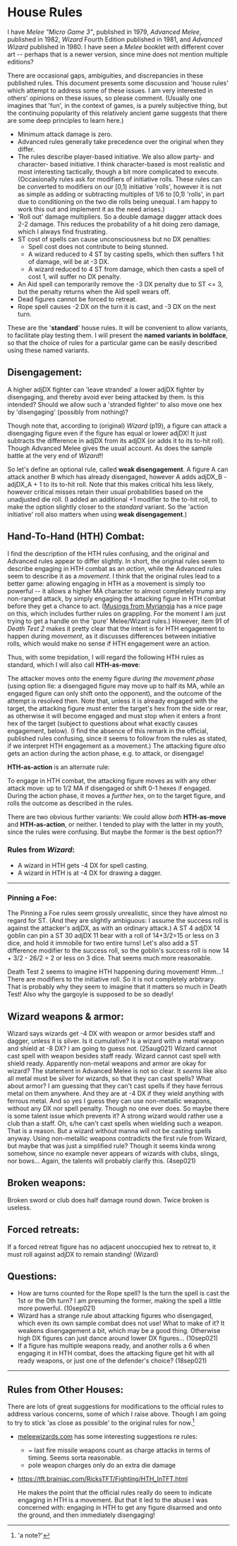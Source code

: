 # House Rules

I have *Melee "Micro Game 3"*, published in 1979, *Advanced Melee*, published
in 1982, *Wizard* Fourth Edition published in 1981, and *Advanced Wizard*
published in 1980.  I have seen a *Melee* booklet with different cover art --
perhaps that is a newer version, since mine does not mention multiple
editions?
<!--I will refer to the original version as 'Basic', and the newer version as
'Advanced' (and similarly for the original and Advanced versions of
Wizard).-->

There are occasional gaps, ambiguities, and discrepancies in these published
rules.  This document presents some discussion and 'house rules' which
attempt to address some of these issues.  I am very interested in others'
opinions on these issues, so please comment.  (Usually one imagines that
'fun', in the context of games, is a purely subjective thing, but the continuing
popularity of this relatively ancient game suggests that there are some deep
principles to learn here.)

* Minimum attack damage is zero.
* Advanced rules generally take precedence over the original when they differ.
* The rules describe player-based initiative.  We also allow party- and character- based initiative.  I think character-based is most realistic and most interesting tactically, though a bit more complicated to execute.
(Occasionally rules ask for modifiers of initiative rolls.  These rules can be converted to modifiers on our [0,1) initiative 'rolls', however it is not as simple as adding or subtracting multiples of 1/6 to [0,1) 'rolls', in part due to conditioning on the two die rolls being unequal.  I am happy to work this out and implement it as the need arises.)
* 'Roll out' damage multipliers.  So a double damage dagger attack does 2-2 damage.  This reduces the probability of a hit doing zero damage, which I always find frustrating.
* ST cost of spells can cause unconsciousness but no DX penalties:
  - Spell cost does not contribute to being stunned.
  - A wizard reduced to 4 ST by casting spells, which then suffers 1 hit of damage, will be at -3 DX.
  - A wizard reduced to 4 ST from damage, which then casts a spell of cost 1, will suffer no DX penalty.
* An Aid spell can temporarily remove the -3 DX penalty due to ST <= 3, but the penalty returns when the Aid spell wears off.
* Dead figures cannot be forced to retreat.
* Rope spell causes -2 DX on the turn it is cast, and -3 DX on the next turn.

These are the '**standard**' house rules.  It will be convenient to allow variants, to facilitate play testing them.  I will present the **named variants in boldface**, so that the choice of rules for a particular game can be easily described using these named variants.

Disengagement:
-------------
A higher adjDX fighter can 'leave stranded' a lower adjDX fighter by
disengaging, and thereby avoid ever being attacked by them.  Is this
intended?  Should we allow such a 'stranded fighter' to also move one hex by
'disengaging' (possibly from nothing)?
<!-- I will follow the rules as stated in
this regard, though it seems to give an enormous advantage to the higher
adjDX fighter. -->

Though note that, according to (original) *Wizard* (p19), a figure can attack
a disengaging figure even if the figure has equal or lower adjDX!  It just subtracts
the difference in adjDX from its adjDX (or adds it to its to-hit roll).
Though Advanced Melee gives the usual account.
As does the sample battle at the very end of *Wizard*!!

So let's define an optional rule, called **weak disengagement**.  A figure A
can attack another B which has already disengaged, however A adds adjDX_B -
adjDX_A + 1 to its to-hit roll.  Note that this makes critical hits less
likely, however critical misses retain their usual probabilities based on the
unadjusted die roll.  (I added an additional +1 modifier to the to-hit roll, to
make the option slightly closer to the *standard* variant.  So the 'action initiative' roll also matters when using **weak disengagement**.)

Hand-To-Hand (HTH) Combat:
-------------------------
I find the description of the HTH rules confusing, and the original and Advanced rules appear to differ slightly.  In short, the original rules seem to describe engaging in HTH combat as an *action*, while the Advanced rules seem to describe it as a *movement*.  <!-- Although we generally adopt the Advanced rules where they differ, in this case -->
I think that the original rules lead to a better game: allowing engaging in HTH as a movement is simply too powerful -- it allows a higher MA character to almost completely trump any non-ranged attack, by simply engaging the attacking figure in HTH combat before they get a chance to act.  ([Musings from Myriangia](https://myriangia.wordpress.com/2020/10/07/getting-a-grip-in-hand-to-hand-combat/) has a nice page on this, which includes further rules on grappling.  For the moment I am just trying to get a handle on the 'pure' Melee/Wizard rules.)
However, item 91 of *Death Test 2* makes it pretty clear that the intent is for HTH engagement to happen during *movement*, as it discusses differences between initiative rolls, which would make no sense if HTH engagement were an action.

Thus, with some trepidation, I will regard the following HTH rules as standard, which I will also call **HTH-as-move**:

The attacker moves onto the enemy figure *during the movement phase* (using option IIe: a disengaged figure may move up to half its MA, while an engaged figure can only shift onto the opponent), and the outcome of the attempt is resolved then.  <!-- I *presume* that an attacking figure may pass through the front hex of the enemy figure during this movement?  What if another figure is facing that hex?  Can it still pass through it, or are only the front hexes of the attacked enemy figure 'canceled' by the HTH attack? -->
Note that, unless it is already engaged with the target, the attacking figure must enter the target's hex from the side or rear, as otherwise it will become engaged and must stop when it enters a front hex of the target (subject to questions about what exactly causes engagement, below).
(I find the absence of this remark in the official, published rules confusing, since it seems to follow from the rules as stated, if we interpret HTH engagement as a movement.)
The attacking figure *also* gets an action during the action phase, e.g. to attack, or disengage!

**HTH-as-action** is an alternate rule:

To engage in HTH combat, the attacking figure moves as with any other attack move: up to 1/2 MA if disengaged or shift 0-1 hexes if engaged.  
During the action phase, it moves a *further* hex, on to the target figure, and rolls the outcome as described in the rules.

There are two obvious further variants: We could allow *both* **HTH-as-move** and **HTH-as-action**, or neither.  I tended to play with the latter in my youth, since the rules were confusing.  But maybe the former is the best option??
<!--, e.g. because it better handles entering from a front hex.-->

### Rules from *Wizard*:
* A wizard in HTH gets -4 DX for spell casting.
* A wizard in HTH is at -4 DX for drawing a dagger.

---

### Pinning a Foe:
The Pinning a Foe rules seem grossly unrealistic, since they have almost no regard for ST.  (And they are slightly ambiguous: I assume the success roll is against the attacker's adjDX, as with an ordinary attack.)  A ST 4 adjDX 14 goblin can pin a ST 30 adjDX 11 bear with a roll of 14+3/2=15 or less on 3 dice, and hold it immobile for two entire turns!  Let's also add a ST difference modifier to the success roll, so the goblin's success roll is now 14 + 3/2 - 26/2 = 2 or less on 3 dice.  That seems much more reasonable.

Death Test 2 seems to imagine HTH happening during movement!  Hmm...!
There are modifiers to the initiative roll.  So it is not completely
arbitrary.  That is probably why they seem to imagine that it matters so much
in Death Test!
Also why the gargoyle is supposed to be so deadly!


Wizard weapons & armor:
----------------------
Wizard says wizards get -4 DX with weapon or armor besides staff and dagger,
unless it is silver.
Is it cumulative?  Is a wizard with a metal weapon and shield at -8 DX?  I am going to guess not. (25aug021)
Wizard cannot cast spell with weapon besides staff ready.
Wizard cannot cast spell with shield ready.
Apparently non-metal weapons and armor are okay for wizard?  The statement in
Advanced Melee is not so clear.
It *seems* like also all metal must be silver for wizards, so that they can cast spells?
What about armor?
I am guessing that they can't cast spells if they have ferrous metal on them anywhere.  And they are at -4 DX if they wield anything with ferrous metal.
And so yes I guess they can use non-metallic weapons, without any DX nor spell penalty.  Though no one ever does.  So maybe there is some talent issue which prevents it?  A strong wizard would rather use a club than a staff.  Oh, s/he can't cast spells when wielding such a weapon.  That is a reason.  But a wizard without manna will not be casting spells anyway.
Using non-metallic weapons contradicts the first rule from Wizard, but maybe that was just a simplified rule?  Though it seems kinda wrong somehow, since no example never appears of wizards with clubs, slings, nor bows...  Again, the talents will probably clarify this. (4sep021)

Broken weapons:
--------------
Broken sword or club does half damage round down.  Twice broken is useless.

Forced retreats:
---------------
If a forced retreat figure has no adjacent unoccupied hex to retreat to, it
must roll against adjDX to remain standing! (Wizard)

Questions:
---------
* How are turns counted for the Rope spell?  Is the turn the spell is cast
  the 1st or the 0th turn?  I am presuming the former, making the spell a
  little more powerful. (10sep021)
* Wizard has a strange rule about attacking figures who disengaged, which
  even its own sample combat does not use!  What to make of it?  It weakens
  disengagement a bit, which may be a good thing.  Otherwise high DX figures
  can just dance around lower DX figures... (10sep021)
* If a figure has multiple weapons ready, and another rolls a 6 when engaging it in HTH combat, does the attacking figure get hit with all ready weapons, or just one of the defender's choice? (18sep021)

---
Rules from Other Houses:
-----------------------
There are lots of great suggestions for modifications to the official rules
to address various concerns, some of which I raise above.  Though I am going
to try to stick 'as close as possible' to the original rules for now.[^1]

* [meleewizards.com](http://meleewizards.com/rules.html)
has some interesting suggestions re rules:
    - ~ last fire missile weapons count as charge attacks in terms of timing.  Seems sorta reasonable.
    - pole weapon charges only do an extra die damage

* https://tft.brainiac.com/RicksTFT/Fighting/HTH_InTFT.html

  He makes the point that the official rules really do seem to indicate engaging in HTH is a movement.  But that it led to the abuse I was concerned with:
  engaging in HTH to get any figure disarmed and onto the ground, and then immediately disengaging!


[^1]: 'a note?'


<!--### Alternate HTH rules:
It is worth play testing the Advanced rules, say with the front hexes of the attacked-enemy-figure-only option below:-->
